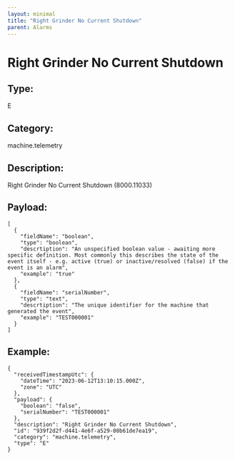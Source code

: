 ```yaml
---
layout: minimal
title: "Right Grinder No Current Shutdown"
parent: Alarms
---
```


# Right Grinder No Current Shutdown

## Type:

E

## Category:

machine.telemetry

## Description: 

Right Grinder No Current Shutdown (8000.11033)

## Payload:

```
[
  {
    "fieldName": "boolean",
    "type": "boolean",
    "descrtiption": "An unspecified boolean value - awaiting more specific definition. Most commonly this describes the state of the event itself - e.g. active (true) or inactive/resolved (false) if the event is an alarm",
    "example": "true"
  },
  {
    "fieldName": "serialNumber",
    "type": "text",
    "descrtiption": "The unique identifier for the machine that generated the event",
    "example": "TEST000001"
  }
]
```

## Example:

```
{
  "receivedTimestampUtc": {
    "dateTime": "2023-06-12T13:10:15.000Z",
    "zone": "UTC"
  },
  "payload": {
    "boolean": "false",
    "serialNumber": "TEST000001"
  },
  "description": "Right Grinder No Current Shutdown",
  "id": "939f2d2f-d441-4e6f-a529-00b61de7ea19",
  "category": "machine.telemetry",
  "type": "E"
}
```
